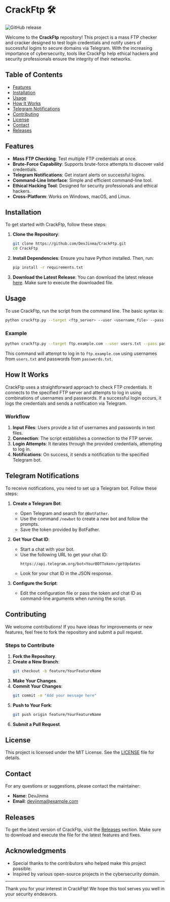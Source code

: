 # CrackFtp 🛠️

![GitHub release](https://img.shields.io/github/release/DevJinma/CrackFtp.svg)

Welcome to the **CrackFtp** repository! This project is a mass FTP checker and cracker designed to test login credentials and notify users of successful logins to secure domains via Telegram. With the increasing importance of cybersecurity, tools like CrackFtp help ethical hackers and security professionals ensure the integrity of their networks.

## Table of Contents

- [Features](#features)
- [Installation](#installation)
- [Usage](#usage)
- [How It Works](#how-it-works)
- [Telegram Notifications](#telegram-notifications)
- [Contributing](#contributing)
- [License](#license)
- [Contact](#contact)
- [Releases](#releases)

## Features

- **Mass FTP Checking**: Test multiple FTP credentials at once.
- **Brute-Force Capability**: Supports brute-force attempts to discover valid credentials.
- **Telegram Notifications**: Get instant alerts on successful logins.
- **Command-Line Interface**: Simple and efficient command-line tool.
- **Ethical Hacking Tool**: Designed for security professionals and ethical hackers.
- **Cross-Platform**: Works on Windows, macOS, and Linux.

## Installation

To get started with CrackFtp, follow these steps:

1. **Clone the Repository**:
   ```bash
   git clone https://github.com/DevJinma/CrackFtp.git
   cd CrackFtp
   ```

2. **Install Dependencies**:
   Ensure you have Python installed. Then, run:
   ```bash
   pip install -r requirements.txt
   ```

3. **Download the Latest Release**:
   You can download the latest release [here](https://github.com/DevJinma/CrackFtp/releases). Make sure to execute the downloaded file.

## Usage

To use CrackFtp, run the script from the command line. The basic syntax is:

```bash
python crackftp.py --target <ftp_server> --user <username_file> --pass <password_file>
```

### Example

```bash
python crackftp.py --target ftp.example.com --user users.txt --pass passwords.txt
```

This command will attempt to log in to `ftp.example.com` using usernames from `users.txt` and passwords from `passwords.txt`.

## How It Works

CrackFtp uses a straightforward approach to check FTP credentials. It connects to the specified FTP server and attempts to log in using combinations of usernames and passwords. If a successful login occurs, it logs the credentials and sends a notification via Telegram.

### Workflow

1. **Input Files**: Users provide a list of usernames and passwords in text files.
2. **Connection**: The script establishes a connection to the FTP server.
3. **Login Attempts**: It iterates through the provided credentials, attempting to log in.
4. **Notifications**: On success, it sends a notification to the specified Telegram bot.

## Telegram Notifications

To receive notifications, you need to set up a Telegram bot. Follow these steps:

1. **Create a Telegram Bot**:
   - Open Telegram and search for `@BotFather`.
   - Use the command `/newbot` to create a new bot and follow the prompts.
   - Save the token provided by BotFather.

2. **Get Your Chat ID**:
   - Start a chat with your bot.
   - Use the following URL to get your chat ID:
     ```
     https://api.telegram.org/bot<YourBOTToken>/getUpdates
     ```
   - Look for your chat ID in the JSON response.

3. **Configure the Script**:
   - Edit the configuration file or pass the token and chat ID as command-line arguments when running the script.

## Contributing

We welcome contributions! If you have ideas for improvements or new features, feel free to fork the repository and submit a pull request. 

### Steps to Contribute

1. **Fork the Repository**.
2. **Create a New Branch**:
   ```bash
   git checkout -b feature/YourFeatureName
   ```
3. **Make Your Changes**.
4. **Commit Your Changes**:
   ```bash
   git commit -m "Add your message here"
   ```
5. **Push to Your Fork**:
   ```bash
   git push origin feature/YourFeatureName
   ```
6. **Submit a Pull Request**.

## License

This project is licensed under the MIT License. See the [LICENSE](LICENSE) file for details.

## Contact

For any questions or suggestions, please contact the maintainer:

- **Name**: DevJinma
- **Email**: devjinma@example.com

## Releases

To get the latest version of CrackFtp, visit the [Releases](https://github.com/DevJinma/CrackFtp/releases) section. Make sure to download and execute the file for the latest features and fixes.

## Acknowledgments

- Special thanks to the contributors who helped make this project possible.
- Inspired by various open-source projects in the cybersecurity domain.

---

Thank you for your interest in CrackFtp! We hope this tool serves you well in your security endeavors.